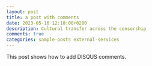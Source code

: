 ```yaml
---
layout: post
title: a post with comments
date: 2023-05-16 12:10:00+0200
description: Cultural transfer across the censorship
comments: true
categories: sample-posts external-services
---
```

This post shows how to add DISQUS comments.
